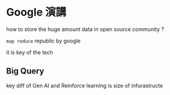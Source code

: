 # Google 演講
how to store the huge amount data in open source community ?

`map reduce` republic by google

it is key of the tech


## Big Query
key diff of Gen AI and Reinforce learning is size of infurastructe



